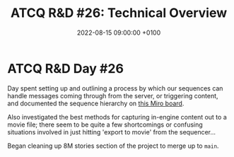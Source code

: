 ﻿---
layout: post 
title:  "ATCQ R&D #26: Technical Overview"
date:   2022-08-15 09:00:00 +0100 
categories: [unreal, atcq]
---

# ATCQ R&D Day #26

Day spent setting up and outlining a process by which our sequences can handle messages coming through from the server, or triggering content, and documented the sequence hierarchy on [this Miro board](https://miro.com/app/board/uXjVOoqtOWY=/?moveToWidget=3458764531283136623&amp;cot=14&fromRedirect=1).

Also investigated the best methods for capturing in-engine content out to a movie file; there seem to be quite a few shortcomings or confusing situations involved in just hitting 'export to movie' from the sequencer...

Began cleaning up 8M stories section of the project to merge up to `main`.

